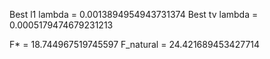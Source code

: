 Best l1 lambda = 0.0013894954943731374
Best tv lambda = 0.0005179474679231213

F* = 18.744967519745597
F_natural = 24.421689453427714
